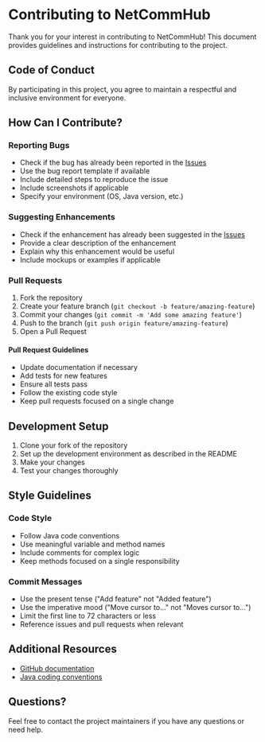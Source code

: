 # Contributing to NetCommHub

Thank you for your interest in contributing to NetCommHub! This document provides guidelines and instructions for contributing to the project.

## Code of Conduct

By participating in this project, you agree to maintain a respectful and inclusive environment for everyone.

## How Can I Contribute?

### Reporting Bugs

- Check if the bug has already been reported in the [Issues](https://github.com/PeretzNiro/NetCommHub/issues)
- Use the bug report template if available
- Include detailed steps to reproduce the issue
- Include screenshots if applicable
- Specify your environment (OS, Java version, etc.)

### Suggesting Enhancements

- Check if the enhancement has already been suggested in the [Issues](https://github.com/PeretzNiro/NetCommHub/issues)
- Provide a clear description of the enhancement
- Explain why this enhancement would be useful
- Include mockups or examples if applicable

### Pull Requests

1. Fork the repository
2. Create your feature branch (`git checkout -b feature/amazing-feature`)
3. Commit your changes (`git commit -m 'Add some amazing feature'`)
4. Push to the branch (`git push origin feature/amazing-feature`)
5. Open a Pull Request

#### Pull Request Guidelines

- Update documentation if necessary
- Add tests for new features
- Ensure all tests pass
- Follow the existing code style
- Keep pull requests focused on a single change

## Development Setup

1. Clone your fork of the repository
2. Set up the development environment as described in the README
3. Make your changes
4. Test your changes thoroughly

## Style Guidelines

### Code Style

- Follow Java code conventions
- Use meaningful variable and method names
- Include comments for complex logic
- Keep methods focused on a single responsibility

### Commit Messages

- Use the present tense ("Add feature" not "Added feature")
- Use the imperative mood ("Move cursor to..." not "Moves cursor to...")
- Limit the first line to 72 characters or less
- Reference issues and pull requests when relevant

## Additional Resources

- [GitHub documentation](https://docs.github.com)
- [Java coding conventions](https://www.oracle.com/java/technologies/javase/codeconventions-contents.html)

## Questions?

Feel free to contact the project maintainers if you have any questions or need help.